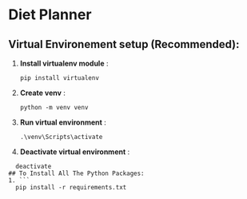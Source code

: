 # Diet Planner

## Virtual Environement setup (Recommended):
  1. __Install virtualenv module__ :
     ```
     pip install virtualenv
  3. __Create venv__ :
     ```
     python -m venv venv
  5. __Run virtual environment__ :
     ```
     .\venv\Scripts\activate
  7. __Deactivate virtual environment__ :
   ```
     deactivate
## To Install All The Python Packages:
  1. ```
     pip install -r requirements.txt
